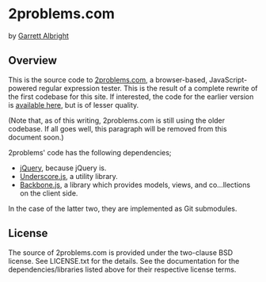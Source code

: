 # 2problems.com

by [Garrett Albright](http://abweb.us/)

## Overview

This is the source code to [2problems.com](http://2problems.com), a
browser-based, JavaScript-powered regular expression tester. This is the result
of a complete rewrite of the first codebase for this site. If interested, the
code for the earlier version is
[available here](https://bitbucket.org/garrettalbright/2problems.com), but is of
lesser quality.

(Note that, as of this writing, 2problems.com is still using the older codebase.
If all goes well, this paragraph will be removed from this document soon.)

2problems' code has the following dependencies;

* [jQuery](http://jquery.com/), because jQuery is.
* [Underscore.js](http://underscorejs.org), a utility library.
* [Backbone.js](http://backbonejs.org), a library which provides models, views,
  and co…llections on the client side.

In the case of the latter two, they are implemented as Git submodules.

## License

The source of 2problems.com is provided under the two-clause BSD license. See
LICENSE.txt for the details. See the documentation for the
dependencies/libraries listed above for their respective license terms.
